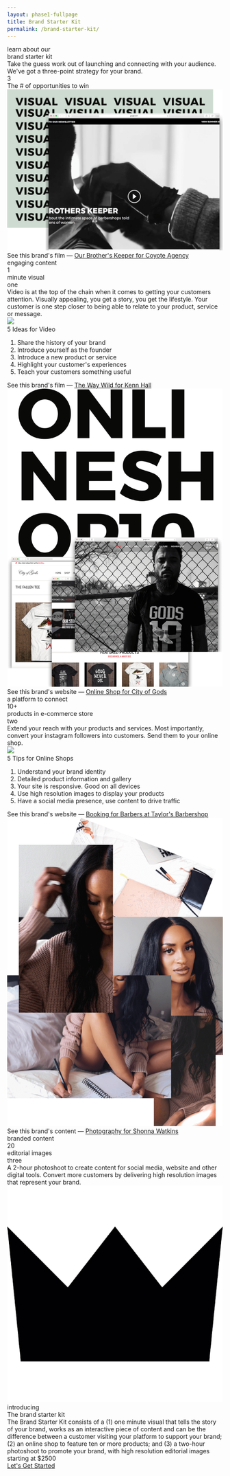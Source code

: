 ```yaml
---
layout: phase1-fullpage
title: Brand Starter Kit
permalink: /brand-starter-kit/
---
```

<div class="lp_masthead">
    <div class="lp_masthead_subtitle">
        learn about our
    </div>
    <div class="lp_masthead_title">
        brand starter kit
    </div>
    <div class="lp_masthead_summary">
        Take the guess work out of launching and connecting with your audience.  We've got a three-point strategy for your brand.
    </div>
</div>

<div class="lp_masthead_mini">
    <div class="lp_masthead_number">
        3
    </div>
    <div class="lp_masthead_subtitle">
        The # of opportunities to win
    </div>
</div>

<div class="lp_sell_point">
    <div class="lp_sp_img">
        <img src="/assets/images/brandstarterkit_visual.png" />
        <div class="lp_projectlink">
            See this brand's film &mdash; <a href="#">Our Brother's Keeper for Coyote Agency</a>
        </div>
    </div>
    <div class="lp_sp_content">
        <div class="lp_masthead_subtitle">
            engaging content
        </div>
        <div class="lp_sp_title">
            1<br />minute visual
        </div>
        <div class="lp_sp_number">
            one
        </div>
        <div class="lp_sp_summary">
            Video is at the top of the chain when it comes to getting your customers attention.  Visually appealing, you get a story, you get the lifestyle.  Your customer is one step closer to being able to relate to your product, service or message.
        </div>
    </div>
</div>

<div class="lp_info_box">
    <div class="lp_ib_img">
        <img src="brandstartkit_thewaywild.jpg" />
    </div>
    <div class="lp_info_box_content">
        <div class="lp_info_box_header">
            5 Ideas for Video
        </div>
        <div class="lp_info_box_list">
            <ol>
                <li>Share the history of your brand</li>
                <li>Introduce yourself as the founder</li>
                <li>Introduce a new product or service</li>
                <li>Highlight your customer's experiences</li>
                <li>Teach your customers something useful</li>
            </ol>
        </div>
        <div class="lp_projectlink">
            See this brand's film &mdash; <a href="#">The Way Wild for Kenn Hall</a>
        </div>
    </div>
</div>

<div class="lp_sell_point">
    <div class="lp_sp_img">
        <img src="/assets/images/brandstarterkit_onlineshop.png" />
        <div class="lp_projectlink">
            See this brand's website &mdash; <a href="#">Online Shop for City of Gods</a>
        </div>
    </div>
    <div class="lp_sp_content">
        <div class="lp_masthead_subtitle">
            a platform to connect
        </div>
        <div class="lp_sp_title">
            10+<br />products in e-commerce store
        </div>
        <div class="lp_sp_number">
            two
        </div>
        <div class="lp_sp_summary">
            Extend your reach with your products and services.  Most importantly, convert your instagram followers into customers.  Send them to your online shop.
        </div>
    </div>
</div>

<div class="lp_info_box">
    <div class="lp_ib_img">
        <img src="brandstartkit_taylorsbarbershop.jpg" />
    </div>
    <div class="lp_info_box_content">
        <div class="lp_info_box_header">
            5 Tips for Online Shops
        </div>
        <div class="lp_info_box_list">
            <ol>
                <li>Understand your brand identity</li>
                <li>Detailed product information and gallery</li>
                <li>Your site is responsive.  Good on all devices</li>
                <li>Use high resolution images to display your products</li>
                <li>Have a social media presence, use content to drive traffic</li>
            </ol>
        </div>
        <div class="lp_projectlink">
            See this brand's website &mdash; <a href="#">Booking for Barbers at Taylor's Barbershop</a>
        </div>
    </div>
</div>

<div class="lp_sell_point">
    <div class="lp_sp_img">
        <img src="/assets/images/brandstarterkit_editorial.png" />
        <div class="lp_projectlink">
            See this brand's content &mdash; <a href="#">Photography for Shonna Watkins</a>
        </div>
    </div>
    <div class="lp_sp_content">
        <div class="lp_masthead_subtitle">
            branded content
        </div>
        <div class="lp_sp_title">
            20<br />editorial images
        </div>
        <div class="lp_sp_number">
            three
        </div>
        <div class="lp_sp_summary">
            A 2-hour photoshoot to create content for social media, website and other digital tools.  Convert more customers by delivering high resolution images that represent your brand.
        </div>
    </div>
</div>

<div class="lp_lastcall">
    <div class="lp_logo"><img src="/assets/images/crown-black.png" /></div>
    <div class="lp_masthead_subtitle">
        introducing
    </div>
    <div class="lp_lastcall_title">
        The brand starter kit
    </div>
    <div class="lp_lastcall_summary">
        The Brand Starter Kit consists of a (1) one minute visual that tells the story of your brand, works as an interactive piece of content and can be the difference between a customer visiting your platform to support your brand; (2) an online shop to feature ten or more products; and (3) a two-hour photoshoot to promote your brand, with high resolution editorial images
    </div>
    <div class="lp_lastcall_price">
        starting at $2500
    </div>
    <div class="lp_lastcall_cta">
        <a href="#"><div>
            Let's Get Started
        </div></a>
    </div>
</div>
